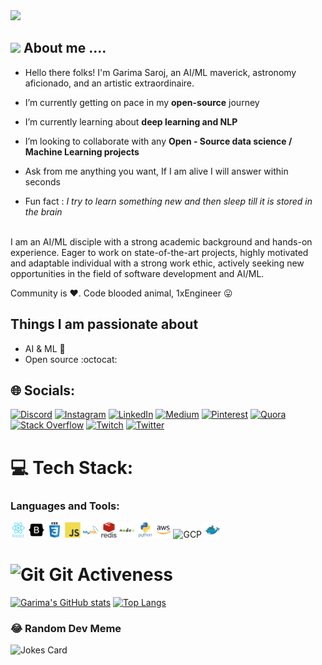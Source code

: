<img src="https://github.com/AndroGari/AndroGari/blob/master/me.gif" width="600px">

## <img src="https://media.giphy.com/media/iY8CRBdQXODJSCERIr/giphy.gif" width="30px">&nbsp;About me ....

   
- Hello there folks! I'm Garima Saroj, an AI/ML maverick, astronomy aficionado, and an artistic extraordinaire.

- I’m currently getting on pace in my **open-source** journey
- I’m currently learning about **deep learning and NLP**
- I’m looking to collaborate with any **Open - Source data science / Machine Learning projects**
- Ask from me anything you want, If I am alive I will answer within seconds
- Fun fact : *I try to learn something new and then sleep till it is stored in the brain*
<br>
I am an AI/ML disciple with a strong academic background and hands-on experience. Eager to work on state-of-the-art projects, highly motivated and adaptable individual with a strong work ethic, actively seeking new opportunities in the field of software development and AI/ML.

Community is :heart:. Code blooded animal, 1xEngineer :stuck_out_tongue:

## Things I am passionate about

- AI & ML :robot:
- Open source :octocat:
 
## 🌐 Socials:
[![Discord](https://img.shields.io/badge/Discord-%237289DA.svg?logo=discord&logoColor=white)](https://discord.gg/788366539488886784) [![Instagram](https://img.shields.io/badge/Instagram-%23E4405F.svg?logo=Instagram&logoColor=white)](https://instagram.com/https://www.instagram.com/andro_gari/) [![LinkedIn](https://img.shields.io/badge/LinkedIn-%230077B5.svg?logo=linkedin&logoColor=white)](https://linkedin.com/in/https://www.linkedin.com/in/garimasaroj) [![Medium](https://img.shields.io/badge/Medium-12100E?logo=medium&logoColor=white)](https://medium.com/@https://medium.com/@garimak9) [![Pinterest](https://img.shields.io/badge/Pinterest-%23E60023.svg?logo=Pinterest&logoColor=white)](https://pinterest.com/https://in.pinterest.com/garimak9/) [![Quora](https://img.shields.io/badge/Quora-%23B92B27.svg?logo=Quora&logoColor=white)](https://quora.com/profile/https://www.quora.com/profile/Garima-Saroj-7) [![Stack Overflow](https://img.shields.io/badge/-Stackoverflow-FE7A16?logo=stack-overflow&logoColor=white)](https://stackoverflow.com/users/garima-saroj) [![Twitch](https://img.shields.io/badge/Twitch-%239146FF.svg?logo=Twitch&logoColor=white)](https://twitch.tv/https://www.twitch.tv/settings/profile) [![Twitter](https://img.shields.io/badge/Twitter-%231DA1F2.svg?logo=Twitter&logoColor=white)](https://twitter.com/https://twitter.com/Andro_Gari) 

# 💻 Tech Stack:
 <h3 align="left">Languages and Tools:</h3>
<p align="left">
<img src="https://raw.githubusercontent.com/devicons/devicon/master/icons/react/react-original-wordmark.svg" alt="react" width="25" height="25" />
<img src="https://raw.githubusercontent.com/devicons/devicon/master/icons/bootstrap/bootstrap-plain.svg" alt="bootstrap" width="25" height="25" />
<img src="https://raw.githubusercontent.com/devicons/devicon/master/icons/css3/css3-original-wordmark.svg" alt="css3" width="25" height="25" />
<img src="https://raw.githubusercontent.com/devicons/devicon/master/icons/javascript/javascript-original.svg" alt="javascript" width="25" height="25" />
<img src="https://raw.githubusercontent.com/devicons/devicon/master/icons/mysql/mysql-original-wordmark.svg" alt="MySQL" width="25" height="25" />
<img src="https://raw.githubusercontent.com/devicons/devicon/master/icons/redis/redis-original-wordmark.svg" alt="redis" width="25" height="25" />
<img src="https://raw.githubusercontent.com/devicons/devicon/master/icons/nodejs/nodejs-original-wordmark.svg" alt="nodejs" width="25" height="25" />
<img src="https://raw.githubusercontent.com/devicons/devicon/master/icons/python/python-original-wordmark.svg" alt="python" width="25" height="25" />
<img src="https://raw.githubusercontent.com/github/explore/80688e429a7d4ef2fca1e82350fe8e3517d3494d/topics/aws/aws.png" alt="aws" width="25" height="25" />
<img src="https://www.vectorlogo.zone/logos/google_cloud/google_cloud-icon.svg" alt="GCP" width="25" height="25" />
<img src="https://raw.githubusercontent.com/devicons/devicon/master/icons/docker/docker-original.svg" alt="Docker" width="25" height="25" />
</p>
   

#  <img src="https://media.giphy.com/media/W5eoZHPpUx9sapR0eu/giphy.gif" width="30px" alt="Git"/>&nbsp;Git Activeness
[![Garima's GitHub stats](https://github-readme-stats.vercel.app/api?username=AndroGari&theme=chartreuse-dark&show_icons=true)](https://github.com/AndroGari/github-readme-stats)
[![Top Langs](https://github-readme-stats.vercel.app/api/top-langs/?username=AndroGari&theme=chartreuse-dark&layout=donut)](https://github.com/AndroGari/github-readme-stats)
<!-- ## 🏆 GitHub Trophies
![](https://github-profile-trophy.vercel.app/?username=AndroGari&theme=radical&no-frame=false&no-bg=true&margin-w=0) -->
<!-- 
### ✍️ Random Dev Quote
![](https://quotes-github-readme.vercel.app/api?type=horizontal&theme=chartreuse-dark) -->

### 😂 Random Dev Meme
![Jokes Card](https://readme-jokes.vercel.app/api?theme=chartreuse-dark)
